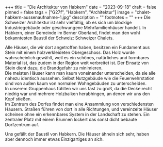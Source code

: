 +++
title = "Die Architektur von Habkern"
date = "2023-09-18"
draft = false
pinned = false
tags = ["G27f", "Habkern", "Architektur"]
image = "chalet-habkern-aussenaufnahme-1.jpg"
description = ""
footnotes = ""
+++
Die Schweizer Architektur ist sehr vielfältig, ob es sich um blockige Industriegebäude oder geschwungene Mehrfamilienhäuser handelt. In Habkern, einer Gemeinde im Berner Oberland, findet man den wohl bekanntesten Baustil der Schweiz: Schweizer Chalets.

Alle Häuser, die wir dort angetroffen haben, besitzen ein Fundament aus Stein mit einem holzverkleideten Obergeschoss. Das Holz wurde wahrscheinlich gewählt, weil es ein schönes, natürliches und formbares Material ist, das zudem in der Region weit verbreitet ist. Der Einsatz von Stein dient dazu, die Brandgefahr zu minimieren.\
Die meisten Häuser kann man kaum voneinander unterscheiden, da sie alle nahezu identisch aussehen. Selbst Nutzgebäude wie die Feuerwehrstation sind von außen kaum von normalen Wohngebäuden zu unterscheiden.\
In unserem Gruppenhaus fühlten wir uns fast zu groß, da die Decke recht niedrig war und mehrere Holzbalken herabhingen, an denen wir uns den Kopf stießen.\
Im Zentrum des Dorfes findet man eine Ansammlung von verschiedensten Häusern. Straßen führen von dort in alle Richtungen, und vereinzelte Häuser scheinen ohne ein erkennbares System in der Landschaft zu stehen. Ein zentraler Platz mit einem Brunnen lockert das sonst dicht bebaute Dorfzentrum auf.

Uns gefällt der Baustil von Habkern. Die Häuser ähneln sich sehr, haben aber dennoch immer etwas Einzigartiges an sich.